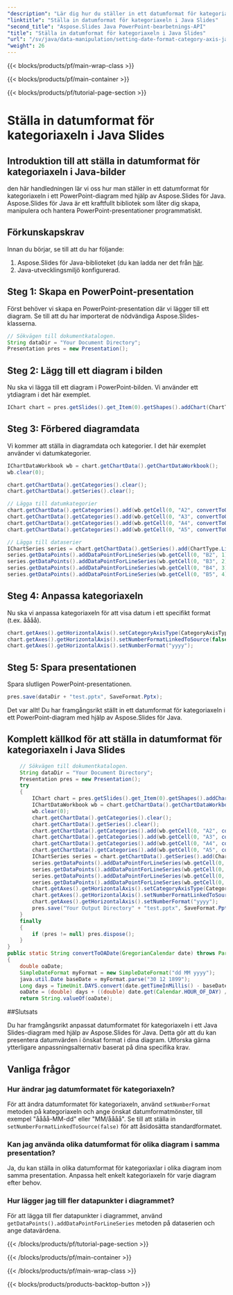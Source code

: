 ```yaml
---
"description": "Lär dig hur du ställer in ett datumformat för kategoriaxeln i ett PowerPoint-diagram med Aspose.Slides för Java. Steg-för-steg-guide med källkod."
"linktitle": "Ställa in datumformat för kategoriaxeln i Java Slides"
"second_title": "Aspose.Slides Java PowerPoint-bearbetnings-API"
"title": "Ställa in datumformat för kategoriaxeln i Java Slides"
"url": "/sv/java/data-manipulation/setting-date-format-category-axis-java-slides/"
"weight": 26
---
```


{{< blocks/products/pf/main-wrap-class >}}

{{< blocks/products/pf/main-container >}}

{{< blocks/products/pf/tutorial-page-section >}}

# Ställa in datumformat för kategoriaxeln i Java Slides


## Introduktion till att ställa in datumformat för kategoriaxeln i Java-bilder

den här handledningen lär vi oss hur man ställer in ett datumformat för kategoriaxeln i ett PowerPoint-diagram med hjälp av Aspose.Slides för Java. Aspose.Slides för Java är ett kraftfullt bibliotek som låter dig skapa, manipulera och hantera PowerPoint-presentationer programmatiskt.

## Förkunskapskrav

Innan du börjar, se till att du har följande:

1. Aspose.Slides för Java-biblioteket (du kan ladda ner det från [här](https://releases.aspose.com/slides/java/).
2. Java-utvecklingsmiljö konfigurerad.

## Steg 1: Skapa en PowerPoint-presentation

Först behöver vi skapa en PowerPoint-presentation där vi lägger till ett diagram. Se till att du har importerat de nödvändiga Aspose.Slides-klasserna.

```java
// Sökvägen till dokumentkatalogen.
String dataDir = "Your Document Directory";
Presentation pres = new Presentation();
```

## Steg 2: Lägg till ett diagram i bilden

Nu ska vi lägga till ett diagram i PowerPoint-bilden. Vi använder ett ytdiagram i det här exemplet.

```java
IChart chart = pres.getSlides().get_Item(0).getShapes().addChart(ChartType.Area, 50, 50, 450, 300);
```

## Steg 3: Förbered diagramdata

Vi kommer att ställa in diagramdata och kategorier. I det här exemplet använder vi datumkategorier.

```java
IChartDataWorkbook wb = chart.getChartData().getChartDataWorkbook();
wb.clear(0);

chart.getChartData().getCategories().clear();
chart.getChartData().getSeries().clear();

// Lägga till datumkategorier
chart.getChartData().getCategories().add(wb.getCell(0, "A2", convertToOADate(new GregorianCalendar(2015, 1, 1))));
chart.getChartData().getCategories().add(wb.getCell(0, "A3", convertToOADate(new GregorianCalendar(2016, 1, 1))));
chart.getChartData().getCategories().add(wb.getCell(0, "A4", convertToOADate(new GregorianCalendar(2017, 1, 1))));
chart.getChartData().getCategories().add(wb.getCell(0, "A5", convertToOADate(new GregorianCalendar(2018, 1, 1))));

// Lägga till dataserier
IChartSeries series = chart.getChartData().getSeries().add(ChartType.Line);
series.getDataPoints().addDataPointForLineSeries(wb.getCell(0, "B2", 1));
series.getDataPoints().addDataPointForLineSeries(wb.getCell(0, "B3", 2));
series.getDataPoints().addDataPointForLineSeries(wb.getCell(0, "B4", 3));
series.getDataPoints().addDataPointForLineSeries(wb.getCell(0, "B5", 4));
```

## Steg 4: Anpassa kategoriaxeln
Nu ska vi anpassa kategoriaxeln för att visa datum i ett specifikt format (t.ex. åååå).

```java
chart.getAxes().getHorizontalAxis().setCategoryAxisType(CategoryAxisType.Date);
chart.getAxes().getHorizontalAxis().setNumberFormatLinkedToSource(false);
chart.getAxes().getHorizontalAxis().setNumberFormat("yyyy");
```

## Steg 5: Spara presentationen
Spara slutligen PowerPoint-presentationen.

```java
pres.save(dataDir + "test.pptx", SaveFormat.Pptx);
```

Det var allt! Du har framgångsrikt ställt in ett datumformat för kategoriaxeln i ett PowerPoint-diagram med hjälp av Aspose.Slides för Java.

## Komplett källkod för att ställa in datumformat för kategoriaxeln i Java Slides

```java
	// Sökvägen till dokumentkatalogen.
	String dataDir = "Your Document Directory";
	Presentation pres = new Presentation();
	try
	{
		IChart chart = pres.getSlides().get_Item(0).getShapes().addChart(ChartType.Area, 50, 50, 450, 300);
		IChartDataWorkbook wb = chart.getChartData().getChartDataWorkbook();
		wb.clear(0);
		chart.getChartData().getCategories().clear();
		chart.getChartData().getSeries().clear();
		chart.getChartData().getCategories().add(wb.getCell(0, "A2", convertToOADate(new GregorianCalendar(2015, 1, 1))));
		chart.getChartData().getCategories().add(wb.getCell(0, "A3", convertToOADate(new GregorianCalendar(2016, 1, 1))));
		chart.getChartData().getCategories().add(wb.getCell(0, "A4", convertToOADate(new GregorianCalendar(2017, 1, 1))));
		chart.getChartData().getCategories().add(wb.getCell(0, "A5", convertToOADate(new GregorianCalendar(2018, 1, 1))));
		IChartSeries series = chart.getChartData().getSeries().add(ChartType.Line);
		series.getDataPoints().addDataPointForLineSeries(wb.getCell(0, "B2", 1));
		series.getDataPoints().addDataPointForLineSeries(wb.getCell(0, "B3", 2));
		series.getDataPoints().addDataPointForLineSeries(wb.getCell(0, "B4", 3));
		series.getDataPoints().addDataPointForLineSeries(wb.getCell(0, "B5", 4));
		chart.getAxes().getHorizontalAxis().setCategoryAxisType(CategoryAxisType.Date);
		chart.getAxes().getHorizontalAxis().setNumberFormatLinkedToSource(false);
		chart.getAxes().getHorizontalAxis().setNumberFormat("yyyy");
		pres.save("Your Output Directory" + "test.pptx", SaveFormat.Pptx);
	}
	finally
	{
		if (pres != null) pres.dispose();
	}
}
public static String convertToOADate(GregorianCalendar date) throws ParseException
{
	double oaDate;
	SimpleDateFormat myFormat = new SimpleDateFormat("dd MM yyyy");
	java.util.Date baseDate = myFormat.parse("30 12 1899");
	Long days = TimeUnit.DAYS.convert(date.getTimeInMillis() - baseDate.getTime(), TimeUnit.MILLISECONDS);
	oaDate = (double) days + ((double) date.get(Calendar.HOUR_OF_DAY) / 24) + ((double) date.get(Calendar.MINUTE) / (60 * 24)) + ((double) date.get(Calendar.SECOND) / (60 * 24 * 60));
	return String.valueOf(oaDate);
```

##Slutsats

Du har framgångsrikt anpassat datumformatet för kategoriaxeln i ett Java Slides-diagram med hjälp av Aspose.Slides för Java. Detta gör att du kan presentera datumvärden i önskat format i dina diagram. Utforska gärna ytterligare anpassningsalternativ baserat på dina specifika krav.

## Vanliga frågor

### Hur ändrar jag datumformatet för kategoriaxeln?

För att ändra datumformatet för kategoriaxeln, använd `setNumberFormat` metoden på kategoriaxeln och ange önskat datumformatmönster, till exempel "åååå-MM-dd" eller "MM/åååå". Se till att ställa in `setNumberFormatLinkedToSource(false)` för att åsidosätta standardformatet.

### Kan jag använda olika datumformat för olika diagram i samma presentation?

Ja, du kan ställa in olika datumformat för kategoriaxlar i olika diagram inom samma presentation. Anpassa helt enkelt kategoriaxeln för varje diagram efter behov.

### Hur lägger jag till fler datapunkter i diagrammet?

För att lägga till fler datapunkter i diagrammet, använd `getDataPoints().addDataPointForLineSeries` metoden på dataserien och ange datavärdena.

{{< /blocks/products/pf/tutorial-page-section >}}

{{< /blocks/products/pf/main-container >}}

{{< /blocks/products/pf/main-wrap-class >}}

{{< blocks/products/products-backtop-button >}}